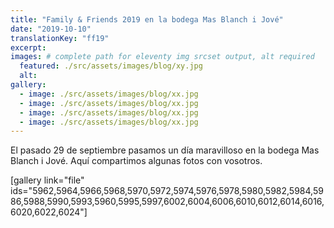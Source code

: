 ```yaml
---
title: "Family & Friends 2019 en la bodega Mas Blanch i Jové"
date: "2019-10-10"
translationKey: "ff19"
excerpt:
images: # complete path for eleventy img srcset output, alt required
  featured: ./src/assets/images/blog/xy.jpg
  alt:
gallery:
  - image: ./src/assets/images/blog/xx.jpg
  - image: ./src/assets/images/blog/xx.jpg
  - image: ./src/assets/images/blog/xx.jpg
  - image: ./src/assets/images/blog/xx.jpg
---
```


El pasado 29 de septiembre pasamos un día maravilloso en la bodega Mas Blanch i Jové. Aquí compartimos algunas fotos con vosotros.

\[gallery link="file" ids="5962,5964,5966,5968,5970,5972,5974,5976,5978,5980,5982,5984,5986,5988,5990,5993,5960,5995,5997,6002,6004,6006,6010,6012,6014,6016,6020,6022,6024"\]
